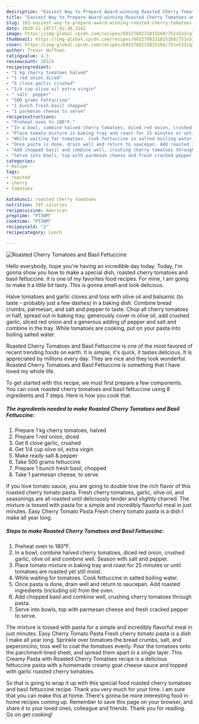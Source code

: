 ```yaml
---
description: "Easiest Way to Prepare Award-winning Roasted Cherry Tomatoes and Basil Fettuccine"
title: "Easiest Way to Prepare Award-winning Roasted Cherry Tomatoes and Basil Fettuccine"
slug: 162-easiest-way-to-prepare-award-winning-roasted-cherry-tomatoes-and-basil-fettuccine
date: 2020-11-28T17:41:30.318Z
image: https://img-global.cpcdn.com/recipes/6032788231815168/751x532cq70/roasted-cherry-tomatoes-and-basil-fettuccine-recipe-main-photo.jpg
thumbnail: https://img-global.cpcdn.com/recipes/6032788231815168/751x532cq70/roasted-cherry-tomatoes-and-basil-fettuccine-recipe-main-photo.jpg
cover: https://img-global.cpcdn.com/recipes/6032788231815168/751x532cq70/roasted-cherry-tomatoes-and-basil-fettuccine-recipe-main-photo.jpg
author: Trevor Hoffman
ratingvalue: 4.3
reviewcount: 36524
recipeingredient:
- "1 kg cherry tomatoes halved"
- "1 red onion diced"
- "6 clove garlic crushed"
- "1/4 cup olive oil extra virgin"
- " salt  pepper"
- "500 grams fettuccine"
- "1 bunch fresh basil chopped"
- "1 parmesan cheese to serve"
recipeinstructions:
- "Preheat oven to 180°F."
- "In a bowl, combine halved cherry tomatoes, diced red onion, crushed garlic, olive oil and combine well. Season with salt and pepper."
- "Place tomato mixture in baking tray and roast for 25 minutes or until tomatoes are roasted yet still moist."
- "While waiting for tomatoes. Cook fettuccine in salted boiling water."
- "Once pasta is done, drain well and return to saucepan. Add roasted ingredients (including oil) from the oven."
- "Add chopped basil and combine well, crushing cherry tomatoes through pasta."
- "Serve into bowls, top with parmesan cheese and fresh cracked pepper to serve."
categories:
- Recipe
tags:
- roasted
- cherry
- tomatoes

katakunci: roasted cherry tomatoes 
nutrition: 197 calories
recipecuisine: American
preptime: "PT30M"
cooktime: "PT30M"
recipeyield: "2"
recipecategory: Lunch

---
```



![Roasted Cherry Tomatoes and Basil Fettuccine](https://img-global.cpcdn.com/recipes/6032788231815168/751x532cq70/roasted-cherry-tomatoes-and-basil-fettuccine-recipe-main-photo.jpg)

Hello everybody, hope you're having an incredible day today. Today, I'm gonna show you how to make a special dish, roasted cherry tomatoes and basil fettuccine. It is one of my favorites food recipes. For mine, I am going to make it a little bit tasty. This is gonna smell and look delicious.

Halve tomatoes and garlic cloves and toss with olive oil and balsamic (to taste - probably just a few dashes) in a baking dish. Combine bread crumbs, parmesan, and salt and pepper to taste. Chop all cherry tomatoes in half, spread out in baking tray, generously cover in olive oil, add crushed garlic, sliced red onion and a generous adding of pepper and salt and combine in the tray. While tomatoes are cooking, put on your pasta into boiling salted water.

Roasted Cherry Tomatoes and Basil Fettuccine is one of the most favored of recent trending foods on earth. It is simple, it's quick, it tastes delicious. It is appreciated by millions every day. They are nice and they look wonderful. Roasted Cherry Tomatoes and Basil Fettuccine is something that I have loved my whole life.


To get started with this recipe, we must first prepare a few components. You can cook roasted cherry tomatoes and basil fettuccine using 8 ingredients and 7 steps. Here is how you cook that.

<!--inarticleads1-->

##### The ingredients needed to make Roasted Cherry Tomatoes and Basil Fettuccine:

1. Prepare 1 kg cherry tomatoes, halved
1. Prepare 1 red onion, diced
1. Get 6 clove garlic, crushed
1. Get 1/4 cup olive oil, extra virgin
1. Make ready  salt &amp; pepper
1. Take 500 grams fettuccine
1. Prepare 1 bunch fresh basil, chopped
1. Take 1 parmesan cheese, to serve


If you love tomato sauce, you are going to double love the rich flavor of this roasted cherry tomato pasta. Fresh cherry tomatoes, garlic, olive oil, and seasonings are all roasted until deliciously tender and slightly charred. The mixture is tossed with pasta for a simple and incredibly flavorful meal in just minutes. Easy Cherry Tomato Pasta Fresh cherry tomato pasta is a dish I make all year long. 

<!--inarticleads2-->

##### Steps to make Roasted Cherry Tomatoes and Basil Fettuccine:

1. Preheat oven to 180°F.
1. In a bowl, combine halved cherry tomatoes, diced red onion, crushed garlic, olive oil and combine well. Season with salt and pepper.
1. Place tomato mixture in baking tray and roast for 25 minutes or until tomatoes are roasted yet still moist.
1. While waiting for tomatoes. Cook fettuccine in salted boiling water.
1. Once pasta is done, drain well and return to saucepan. Add roasted ingredients (including oil) from the oven.
1. Add chopped basil and combine well, crushing cherry tomatoes through pasta.
1. Serve into bowls, top with parmesan cheese and fresh cracked pepper to serve.


The mixture is tossed with pasta for a simple and incredibly flavorful meal in just minutes. Easy Cherry Tomato Pasta Fresh cherry tomato pasta is a dish I make all year long. Sprinkle over tomatoes the bread crumbs, salt, and peperoncino; toss well to coat the tomatoes evenly. Pour the tomatoes onto the parchment-lined sheet, and spread them apart in a single layer. This Creamy Pasta with Roasted Cherry Tomatoes recipe is a delicious fettuccine pasta with a homemade creamy goat cheese sauce and topped with garlic roasted cherry tomatoes. 

So that is going to wrap it up with this special food roasted cherry tomatoes and basil fettuccine recipe. Thank you very much for your time. I am sure that you can make this at home. There's gonna be more interesting food in home recipes coming up. Remember to save this page on your browser, and share it to your loved ones, colleague and friends. Thank you for reading. Go on get cooking!
